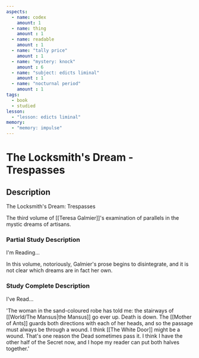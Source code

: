 ```yaml
---
aspects: 
  - name: codex
    amount: 1
  - name: thing
    amount : 1
  - name: readable
    amount : 1
  - name: "tally price"
    amount : 1
  - name: "mystery: knock"
    amount : 6
  - name: "subject: edicts liminal"
    amount : 1
  - name: "nocturnal period"
    amount : 1
tags:
  - book
  - studied
lesson:
  - "lesson: edicts liminal"
memory:
  - "memory: impulse"
---
```


# The Locksmith's Dream - Trespasses

## Description
The Locksmith's Dream: Trespasses

The third volume of [[Teresa Galmier]]'s examination of parallels in the mystic dreams of artisans.
### Partial Study Description
I'm Reading...

In this volume, notoriously, Galmier's prose begins to disintegrate, and it is not clear which dreams are in fact her own.
### Study Complete Description
I've Read...

'The woman in the sand-coloured robe has told me: the stairways of [[World/The Mansus|the Mansus]] go ever up. Death is down. The [[Mother of Ants]] guards both directions with each of her heads, and so the passage must always be through a wound. I think [[The White Door]] might be a wound. That's one reason the Dead sometimes pass it. I think I have the other half of the Secret now, and I hope my reader can put both halves together.'
